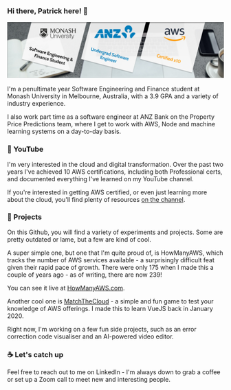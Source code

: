 ### Hi there, Patrick here! 🏀

![A bit about me](github-cover-photo.jpg)

I'm a penultimate year Software Engineering and Finance student at Monash University in Melbourne, Australia, with a 3.9 GPA and a variety of industry experience.

I also work part time as a software engineer at ANZ Bank on the Property Price Predictions team, where I get to work with AWS, Node and machine learning systems on a day-to-day basis.

### 🎥 YouTube

I'm very interested in the cloud and digital transformation. Over the past two years I've achieved 10 AWS certifications, including both Professional certs, and documented everything I've learned on my YouTube channel.

If you're interested in getting AWS certified, or even just learning more about the cloud, you'll find plenty of resources [on the channel](https://youtube.com/c/PatrickBrett1111).

### 🎨 Projects

On this Github, you will find a variety of experiments and projects. Some are pretty outdated or lame, but a few are kind of cool.

A super simple one, but one that I'm quite proud of, is HowManyAWS, which tracks the number of AWS services available - a surprisingly difficult feat given their rapid pace of growth. There were only 175 when I made this a couple of years ago - as of writing, there are now 239!

You can see it live at [HowManyAWS.com](https://howmanyaws.com).

Another cool one is [MatchTheCloud](https://MatchTheCloud.com) - a simple and fun game to test your knowledge of AWS offerings. I made this to learn VueJS back in January 2020.

Right now, I'm working on a few fun side projects, such as an error correction code visualiser and an AI-powered video editor.

### ☕️ Let's catch up

Feel free to reach out to me on LinkedIn - I'm always down to grab a coffee or set up a Zoom call to meet new and interesting people.
